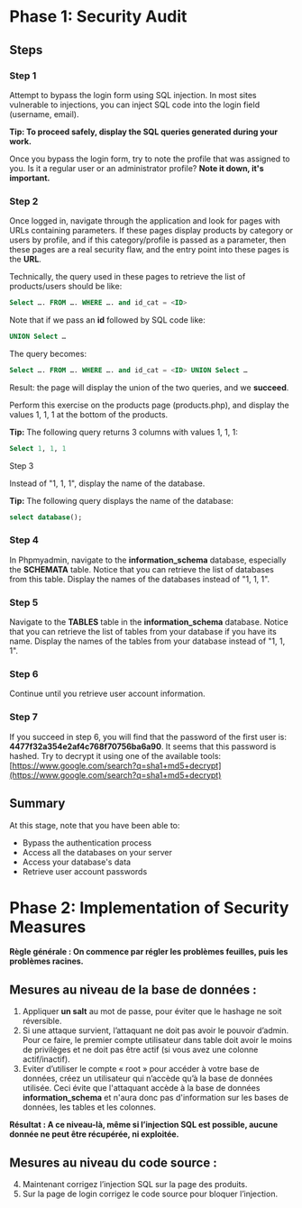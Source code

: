 # Phase 1: Security Audit

## Steps

### Step 1
Attempt to bypass the login form using SQL injection. In most sites vulnerable to injections, you can inject SQL code into the login field (username, email).

**Tip: To proceed safely, display the SQL queries generated during your work.**

Once you bypass the login form, try to note the profile that was assigned to you. Is it a regular user or an administrator profile? **Note it down, it's important.**

### Step 2

Once logged in, navigate through the application and look for pages with URLs containing parameters. If these pages display products by category or users by profile, and if this category/profile is passed as a parameter, then these pages are a real security flaw, and the entry point into these pages is the **URL**.

Technically, the query used in these pages to retrieve the list of products/users should be like:

```sql
Select …. FROM …. WHERE …. and id_cat = <ID>
```
Note that if we pass an **id** followed by SQL code like:
```sql
UNION Select …
```

The query becomes:
```sql
Select …. FROM …. WHERE …. and id_cat = <ID> UNION Select …
``` 
Result: the page will display the union of the two queries, and we **succeed**.

Perform this exercise on the products page (products.php), and display the values 1, 1, 1 at the bottom of the products.

**Tip:** The following query returns 3 columns with values 1, 1, 1:

```sql
Select 1, 1, 1
``` 

Step 3

Instead of "1, 1, 1", display the name of the database.

**Tip:** The following query displays the name of the database:

```sql
select database();
```


### Step 4

In Phpmyadmin, navigate to the **information_schema** database, especially the **SCHEMATA** table. Notice that you can retrieve the list of databases from this table. Display the names of the databases instead of "1, 1, 1".

### Step 5

Navigate to the **TABLES** table in the **information_schema** database. Notice that you can retrieve the list of tables from your database if you have its name. Display the names of the tables from your database instead of "1, 1, 1".

### Step 6

Continue until you retrieve user account information.

### Step 7

If you succeed in step 6, you will find that the password of the first user is: **4477f32a354e2af4c768f70756ba6a90**. It seems that this password is hashed. Try to decrypt it using one of the available tools:
[https://www.google.com/search?q=sha1+md5+decrypt](https://www.google.com/search?q=sha1+md5+decrypt)

## Summary

At this stage, note that you have been able to:

- Bypass the authentication process
- Access all the databases on your server
- Access your database's data
- Retrieve user account passwords

# Phase 2: Implementation of Security Measures

**Règle générale : On commence par régler les problèmes feuilles, puis les problèmes racines.**

## Mesures au niveau de la base de données :

1. Appliquer **un salt** au mot de passe, pour éviter que le hashage ne soit réversible.
2. Si une attaque survient, l’attaquant ne doit pas avoir le pouvoir d’admin. Pour ce faire, le premier compte utilisateur dans table doit avoir le moins de privilèges et ne doit pas être actif (si vous avez une colonne actif/inactif).
3. Eviter d’utiliser le compte « root » pour accéder à votre base de données, créez un utilisateur qui n’accède qu’à la base de données utilisée. Ceci évite que l'attaquant accède à la base de données **information_schema** et n'aura donc pas d'information sur les bases de données, les tables et les colonnes.

**Résultat : A ce niveau-là, même si l’injection SQL est possible, aucune donnée ne peut être récupérée, ni exploitée.**

## Mesures au niveau du code source :

4. Maintenant corrigez l’injection SQL sur la page des produits. 
5. Sur la page de login corrigez le code source pour bloquer l’injection.

